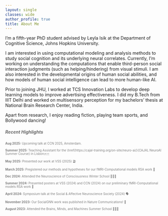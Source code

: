 ```yaml
---
layout: single
classes: wide
author_profile: true
title: About Me
---
```


I’m a fifth-year PhD student advised by Leyla Isik at the Department of Cognitive Science, Johns Hopkins University.

I am interested in using computational modeling and analysis methods to study social cognition and its underlying neural correlates. Currently, I’m working on understanding the computations that enable third-person social interaction judgments (such as helping/hindering) from visual stimuli. I am also interested in the developmental origins of human social abilities, and how models of human social intelligence can lead to more human-like AI.

Prior to joining JHU, I worked at TCS Innovation Labs to develop deep learning models to improve advertising effectiveness. I did my B.Tech from IIIT Delhi and worked on multisensory perception for my bachelors’ thesis at National Brain Research Center, India.

Apart from research, I enjoy reading fiction, playing team sports, and Bollywood dancing!

##### <span style="color: #696969;">Recent Highlights</span>

<p style="color: #7d7d7d; font-size: 0.7em;">
<strong>Aug 2025:</strong> Upcoming talk at CCN 2025, Amsterdam. <br> <br>
<strong>Summer 2025:</strong> Teaching Assistant for the \href{https://cajal-training.org/on-site/neuro-ai/}{CAJAL NeuroAI Summer Course} in Lisbon🇵🇹<br> <br>
<strong>May 2025:</strong> Presented our work at VSS (2025) 🏖️<br> <br>
<strong>March 2025:</strong> Pregistered our methods and hypotheses for our fMRI-Computational models RSA work 📝<br> <br>
<strong>Dec 2024:</strong> Attended the Neuroscience of Consciousness Winter School 👩🏻‍🏫<br> <br>
<strong>Summer 2024:</strong> Presented posters at VSS (2024) and CCN (2024) on our preliminary fMRI-Computational models RSA work 🧠 <br> <br>
<strong>April 2024:</strong> Symposium talk at the Social & Affective Neuroscience Society (2024) 🗣️<br> <br>
<strong>November 2023:</strong> Our SocialGNN work was published in Nature Communications! 📝<br> <br>
<strong>August 2023:</strong> Attended the Brains, Minds, and Machines Summer School 👩🏻‍🏫<br> <br>
</p>

